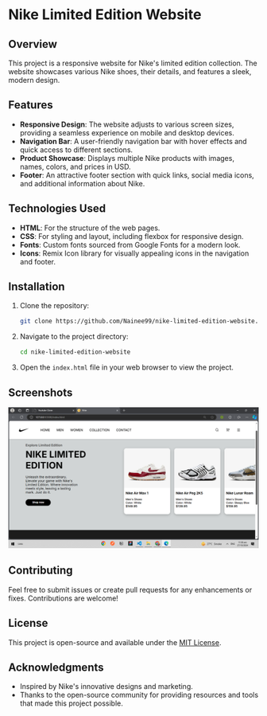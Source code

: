 # Nike Limited Edition Website

## Overview

This project is a responsive website for Nike's limited edition collection. The website showcases various Nike shoes, their details, and features a sleek, modern design.

## Features

- **Responsive Design**: The website adjusts to various screen sizes, providing a seamless experience on mobile and desktop devices.
- **Navigation Bar**: A user-friendly navigation bar with hover effects and quick access to different sections.
- **Product Showcase**: Displays multiple Nike products with images, names, colors, and prices in USD.
- **Footer**: An attractive footer section with quick links, social media icons, and additional information about Nike.

## Technologies Used

- **HTML**: For the structure of the web pages.
- **CSS**: For styling and layout, including flexbox for responsive design.
- **Fonts**: Custom fonts sourced from Google Fonts for a modern look.
- **Icons**: Remix Icon library for visually appealing icons in the navigation and footer.

## Installation

1. Clone the repository:
   ```bash
   git clone https://github.com/Nainee99/nike-limited-edition-website.git
   ```
2. Navigate to the project directory:
   ```bash
   cd nike-limited-edition-website
   ```
3. Open the `index.html` file in your web browser to view the project.

## Screenshots

![Homepage Screenshot](screenshots/demo.png)

## Contributing

Feel free to submit issues or create pull requests for any enhancements or fixes. Contributions are welcome!

## License

This project is open-source and available under the [MIT License](LICENSE).

## Acknowledgments

- Inspired by Nike's innovative designs and marketing.
- Thanks to the open-source community for providing resources and tools that made this project possible.

```

```
